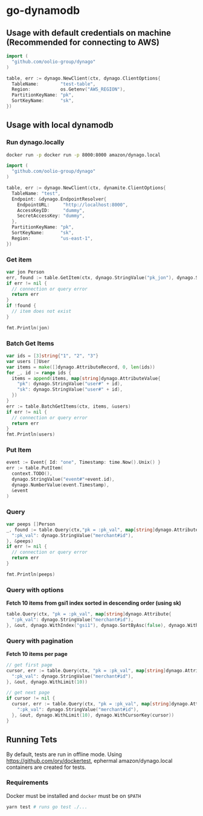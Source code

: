 # go-dynamodb

## Usage with default credentials on machine (Recommended for connecting to AWS)

```go
import (
  "github.com/oolio-group/dynago"
)

table, err := dynago.NewClient(ctx, dynago.ClientOptions{
  TableName:        "test-table",
  Region:           os.Getenv("AWS_REGION"),
  PartitionKeyName: "pk",
  SortKeyName:      "sk",
})
```

## Usage with local dynamodb

### Run dynago.locally

```sh
docker run -p docker run -p 8000:8000 amazon/dynago.local
```

```go
import (
  "github.com/oolio-group/dynago"
)

table, err := dynago.NewClient(ctx, dynamite.ClientOptions{
  TableName: "test",
  Endpoint: &dynago.EndpointResolver{
    EndpointURL:     "http://localhost:8000",
    AccessKeyID:     "dummy",
    SecretAccessKey: "dummy",
  },
  PartitionKeyName: "pk",
  SortKeyName:      "sk",
  Region:           "us-east-1",
})
```

### Get item

```go
var jon Person
err, found := table.GetItem(ctx, dynago.StringValue("pk_jon"), dynago.StringValue("sk_jon"), &jon)
if err != nil {
  // connection or query error
  return err
}
if !found {
  // item does not exist
}

fmt.Println(jon)
```

### Batch Get Items

```go
var ids = [3]string{"1", "2", "3"}
var users []User
var items = make([]dynago.AttributeRecord, 0, len(ids))
for _, id := range ids {
  items = append(items, map[string]dynago.AttributeValue{
    "pk": dynago.StringValue("user#" + id),
    "sk": dynago.StringValue("user#" + id),
  })
}
err := table.BatchGetItems(ctx, items, &users)
if err != nil {
  // connection or query error
  return err
}
fmt.Println(users)
```

### Put Item

```go
event := Event{ Id: "one", Timestamp: time.Now().Unix() }
err := table.PutItem(
  context.TODO(),
  dynago.StringValue("event#"+event.id),
  dynago.NumberValue(event.Timestamp),
  &event
)
```

### Query

```go
var peeps []Person
_, found := table.Query(ctx,"pk = :pk_val", map[string]dynago.Attribute{
  ":pk_val": dynago.StringValue("merchant#id"),
}, &peeps)
if err != nil {
  // connection or query error
  return err
}

fmt.Println(peeps)
```

### Query with options

**Fetch 10 items from gsi1 index sorted in descending order (using sk)**

```go
table.Query(ctx, "pk = :pk_val", map[string]dynago.Attribute{
  ":pk_val": dynago.StringValue("merchant#id"),
}, &out, dynago.WithIndex("gsi1"), dynago.SortByAsc(false), dynago.WithLimit(10))
```

### Query with pagination

**Fetch 10 items per page**

```go
// get first page
cursor, err := table.Query(ctx, "pk = :pk_val", map[string]dynago.Attribute{
  ":pk_val": dynago.StringValue("merchant#id"),
}, &out, dynago.WithLimit(10))

// get next page
if cursor != nil {
  cursor, err := table.Query(ctx, "pk = :pk_val", map[string]dynago.Attribute{
    ":pk_val": dynago.StringValue("merchant#id"),
  }, &out, dynago.WithLimit(10), dynago.WithCursorKey(cursor))
}
```

## Running Tets

By default, tests are run in offline mode. Using https://github.com/ory/dockertest, ephermal amazon/dynago.local containers are created for tests.

### Requirements

Docker must be installed and `docker` must be on `$PATH`

```sh
yarn test # runs go test ./...
```

